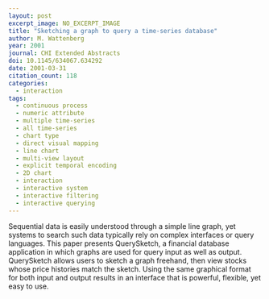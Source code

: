 ```yaml
---
layout: post
excerpt_image: NO_EXCERPT_IMAGE
title: "Sketching a graph to query a time-series database"
author: M. Wattenberg
year: 2001
journal: CHI Extended Abstracts
doi: 10.1145/634067.634292
date: 2001-03-31
citation_count: 118
categories:
  - interaction
tags:
  - continuous process
  - numeric attribute
  - multiple time-series
  - all time-series
  - chart type
  - direct visual mapping
  - line chart
  - multi-view layout
  - explicit temporal encoding
  - 2D chart
  - interaction
  - interactive system
  - interactive filtering
  - interactive querying
---
```

Sequential data is easily understood through a simple line graph, yet systems to search such data typically rely on complex interfaces or query languages. This paper presents QuerySketch, a financial database application in which graphs are used for query input as well as output. QuerySketch allows users to sketch a graph freehand, then view stocks whose price histories match the sketch. Using the same graphical format for both input and output results in an interface that is powerful, flexible, yet easy to use.
